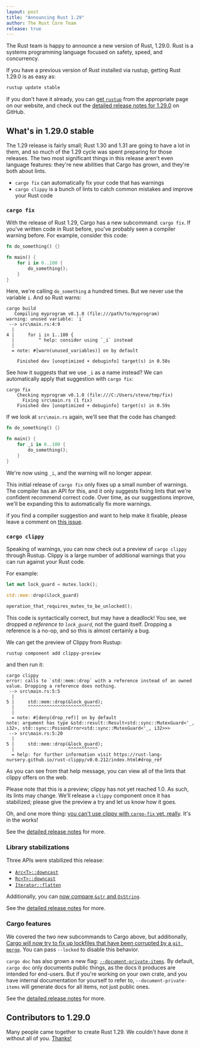 ```yaml
---
layout: post
title: "Announcing Rust 1.29"
author: The Rust Core Team
release: true
---
```


The Rust team is happy to announce a new version of Rust, 1.29.0. Rust is a
systems programming language focused on safety, speed, and concurrency.

If you have a previous version of Rust installed via rustup, getting Rust
1.29.0 is as easy as:

```bash
rustup update stable
```

If you don't have it already, you can [get `rustup`][install] from the
appropriate page on our website, and check out the [detailed release notes for
1.29.0][notes] on GitHub.

[install]: https://www.rust-lang.org/install.html
[notes]: https://github.com/rust-lang/rust/blob/master/RELEASES.md#version-1290-2018-09-13

## What's in 1.29.0 stable

The 1.29 release is fairly small; Rust 1.30 and 1.31 are going to have a lot
in them, and so much of the 1.29 cycle was spent preparing for those
releases. The two most significant things in this release aren't even language
features: they're new abilities that Cargo has grown, and they're both about lints.

* `cargo fix` can automatically fix your code that has warnings
* `cargo clippy` is a bunch of lints to catch common mistakes and improve your Rust code

### `cargo fix`

With the release of Rust 1.29, Cargo has a new subcommand: `cargo fix`. If you've written
code in Rust before, you've probably seen a compiler warning before. For example, consider
this code:

```rust
fn do_something() {}

fn main() {
    for i in 0..100 {
        do_something();
    }
}
```

Here, we're calling `do_something` a hundred times. But we never use the variable `i`.
And so Rust warns:

```console
cargo build
   Compiling myprogram v0.1.0 (file:///path/to/myprogram)
warning: unused variable: `i`
 --> src\main.rs:4:9
  |
4 |     for i in 1..100 {
  |         ^ help: consider using `_i` instead
  |
  = note: #[warn(unused_variables)] on by default

    Finished dev [unoptimized + debuginfo] target(s) in 0.50s
```

See how it suggests that we use `_i` as a name instead? We can automatically
apply that suggestion with `cargo fix`:

```console
cargo fix
    Checking myprogram v0.1.0 (file:///C:/Users/steve/tmp/fix)
      Fixing src\main.rs (1 fix)
    Finished dev [unoptimized + debuginfo] target(s) in 0.59s
```

If we look at `src\main.rs` again, we'll see that the code has changed:

```rust
fn do_something() {}

fn main() {
    for _i in 0..100 {
        do_something();
    }
}
```

We're now using `_i`, and the warning will no longer appear.

This initial release of `cargo fix` only fixes up a small number of warnings.
The compiler has an API for this, and it only suggests fixing lints that
we're confident recommend correct code. Over time, as our suggestions
improve, we'll be expanding this to automatically fix more warnings.

if you find a compiler suggestion and want to help make it fixable, please
leave a comment on [this
issue](https://github.com/rust-lang/rust/issues/50723).

### `cargo clippy`

Speaking of warnings, you can now check out a preview of `cargo clippy` through Rustup.
Clippy is a large number of additional warnings that you can run against your Rust code.

For example:

```rust
let mut lock_guard = mutex.lock();

std::mem::drop(&lock_guard)

operation_that_requires_mutex_to_be_unlocked();
```

This code is syntactically correct, but may have a deadlock! You see, we
dropped *a reference to `lock_guard`*, not the guard itself. Dropping
a reference is a no-op, and so this is almost certainly a bug.

We can get the preview of Clippy from Rustup:

```console
rustup component add clippy-preview
```

and then run it:

```console
cargo clippy
error: calls to `std::mem::drop` with a reference instead of an owned value. Dropping a reference does nothing.
 --> src\main.rs:5:5
  |
5 |     std::mem::drop(&lock_guard);
  |     ^^^^^^^^^^^^^^^^^^^^^^^^^^^
  |
  = note: #[deny(drop_ref)] on by default
note: argument has type &std::result::Result<std::sync::MutexGuard<'_, i32>, std::sync::PoisonError<std::sync::MutexGuard<'_, i32>>>
 --> src\main.rs:5:20
  |
5 |     std::mem::drop(&lock_guard);
  |                    ^^^^^^^^^^^
  = help: for further information visit https://rust-lang-nursery.github.io/rust-clippy/v0.0.212/index.html#drop_ref
```

As you can see from that help message, you can view all of the lints that
clippy offers on the web.

Please note that this is a preview; clippy has not yet reached 1.0. As such,
its lints may change. We'll release a `clippy` component once it has stabilized;
please give the preview a try and let us know how it goes.

Oh, and one more thing: [you can't use clippy with `cargo-fix` yet,
really](https://github.com/rust-lang-nursery/rustfix/issues/130). It's in the works!

See the [detailed release notes][notes] for more.

### Library stabilizations

Three APIs were stabilized this release:

* [`Arc<T>::downcast`](https://doc.rust-lang.org/std/sync/struct.Arc.html#method.downcast)
* [`Rc<T>::downcast`](https://doc.rust-lang.org/std/rc/struct.Rc.html#method.downcast)
* [`Iterator::flatten`](https://doc.rust-lang.org/std/iter/trait.Iterator.html#method.flatten)

Additionally, you can [now compare `&str` and
`OsString`](https://github.com/rust-lang/rust/pull/51178/).

See the [detailed release notes][notes] for more.

### Cargo features

We covered the two new subcommands to Cargo above, but additionally, [Cargo
will now try to fix up lockfiles that have been corrupted by a `git
merge`](https://github.com/rust-lang/cargo/pull/5831/). You can pass
`--locked` to disable this behavior.

`cargo doc` has also grown a new flag:
[`--document-private-items`](https://github.com/rust-lang/cargo/pull/5543).  By
default, `cargo doc` only documents public things, as the docs it produces are
intended for end-users. But if you're working on your own crate, and you have
internal documentation for yourself to refer to, `--document-private-items`
will generate docs for all items, not just public ones.

See the [detailed release notes][notes] for more.

## Contributors to 1.29.0

Many people came together to create Rust 1.29. We couldn't have done it
without all of you. [Thanks!](https://thanks.rust-lang.org/rust/1.29.0)
